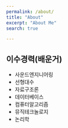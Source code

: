 ```yaml
---
permalink: /about/
title: "About"
excerpt: "About Me"
search: true

---
```

## 이수경력(배운거)
  * 사운드엔지니어링
  * 선형대수
  * 자료구조론
  * 데이터베이스
  * 컴퓨터알고리즘
  * 뮤직테크놀로지
  * 논리학
